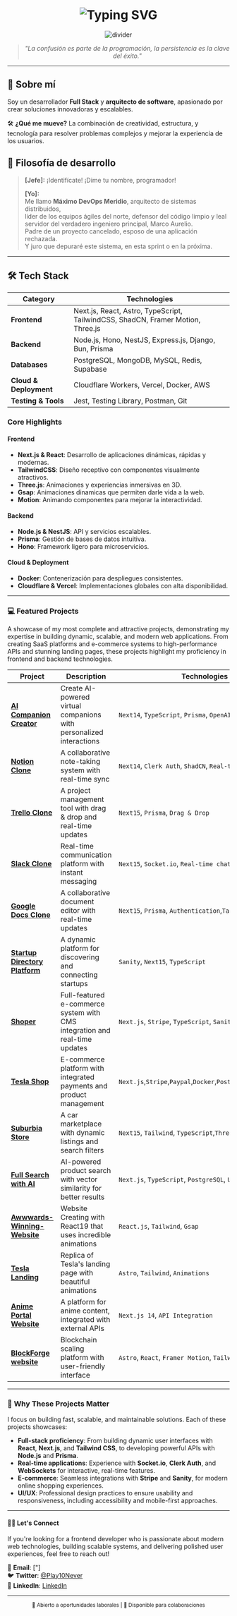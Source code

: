 # <div align="center">

<h1 align="center">
  <img src="https://readme-typing-svg.demolab.com?font=Fira+Code&weight=600&size=35&pause=1000&color=FFFFFF&background=000000&center=true&vCenter=true&random=false&width=1000&height=100&lines=Franko+Barrera;Full+Stack+Developer+%26+Software+Architect;Building+Modern+%26+Scalable+Solutions" alt="Typing SVG" />
</h1>

<div align="center">
  <img src="https://user-images.githubusercontent.com/73097560/115834477-dbab4500-a447-11eb-908a-139a6edaec5c.gif" alt="divider">
</div>

<div align="center">
  <blockquote>
    <em>"La confusión es parte de la programación, la persistencia es la clave del éxito."</em>
  </blockquote>
</div>

---

## 🚀 Sobre mí

Soy un desarrollador **Full Stack** y **arquitecto de software**, apasionado por crear soluciones innovadoras y escalables. 

🛠️ **¿Qué me mueve?** La combinación de creatividad, estructura, y tecnología para resolver problemas complejos y mejorar la experiencia de los usuarios.



## 🥋 Filosofía de desarrollo

> **[Jefe]:** ¡Identifícate! ¡Dime tu nombre, programador!  
>  
> **[Yo]:**  
> Me llamo **Máximo DevOps Meridio**, arquitecto de sistemas distribuidos,  
> líder de los equipos ágiles del norte, defensor del código limpio y leal servidor del verdadero ingeniero principal, Marco Aurelio.  
> Padre de un proyecto cancelado, esposo de una aplicación rechazada.  
> Y juro que depuraré este sistema, en esta sprint o en la próxima.  

---

## 🛠️ Tech Stack

| **Category**       | **Technologies**                                                                                                           |
|---------------------|---------------------------------------------------------------------------------------------------------------------------|
| **Frontend**        | Next.js, React, Astro, TypeScript, TailwindCSS, ShadCN, Framer Motion, Three.js                                           |
| **Backend**         | Node.js, Hono, NestJS, Express.js, Django, Bun, Prisma                                                                    |
| **Databases**       | PostgreSQL, MongoDB, MySQL, Redis, Supabase                                                                               |
| **Cloud & Deployment** | Cloudflare Workers, Vercel, Docker, AWS                                                                                 |
| **Testing & Tools** | Jest, Testing Library, Postman, Git                                                                                       |

### Core Highlights

#### Frontend
- **Next.js & React**: Desarrollo de aplicaciones dinámicas, rápidas y modernas.  
- **TailwindCSS**: Diseño receptivo con componentes visualmente atractivos.  
- **Three.js**: Animaciones y experiencias inmersivas en 3D.
- **Gsap**: Animaciones dinamicas que permiten darle vida a la web.
- **Motion**: Animando componentes para mejorar la interactividad.  

#### Backend
- **Node.js & NestJS**: API y servicios escalables.  
- **Prisma**: Gestión de bases de datos intuitiva.  
- **Hono**: Framework ligero para microservicios.  

#### Cloud & Deployment
- **Docker**: Contenerización para despliegues consistentes.  
- **Cloudflare & Vercel**: Implementaciones globales con alta disponibilidad.

---

### 💻 **Featured Projects**  
A showcase of my most complete and attractive projects, demonstrating my expertise in building dynamic, scalable, and modern web applications. From creating SaaS platforms and e-commerce systems to high-performance APIs and stunning landing pages, these projects highlight my proficiency in frontend and backend technologies.

| Project | Description | Technologies | Links |
| --- | --- | --- | --- |
| **[AI Companion Creator](https://e-compa.vercel.app/)** | Create AI-powered virtual companions with personalized interactions | `Next14`, `TypeScript`, `Prisma`, `OpenAI`,`Tailwind` | [Source Code](https://github.com/Lostovayne/SaaS-AI-Companion) |
| **[Notion Clone](https://www.murkiva.cloud/)** | A collaborative note-taking system with real-time sync | `Next14`, `Clerk Auth`, `ShadCN`, `Real-time sync` | [Source Code](https://github.com/Lostovayne/Clon-de-Notion-con-Next14-Tailwind-Typescript) |
| **[Trello Clone](https://github.com/Lostovayne/Clon-de-Trello-Next-14-Tailwind-Typescript-Prisma)** | A project management tool with drag & drop and real-time updates | `Next15`, `Prisma`, `Drag & Drop` | [Source Code](https://github.com/Lostovayne/SaaS-Clon-de-Trello) |
| **[Slack Clone](https://github.com/Lostovayne/build-slack-clone)** | Real-time communication platform with instant messaging | `Next15`, `Socket.io`, `Real-time chat`,`Convex` | [Source Code](https://github.com/Lostovayne/SaaS-Clon-de-Slack) |
| **[Google Docs Clone](https://github.com/Lostovayne/Clon-de-Twitter-con-Next-14)** | A collaborative document editor with real-time updates | `Next15`, `Prisma`, `Authentication`,`Tailwind` | [Source Code](https://github.com/Lostovayne/Real-time-google-docs-clone) |
| **[Startup Directory Platform](https://github.com/Lostovayne/YCDirectory)** | A dynamic platform for discovering and connecting startups | `Sanity`, `Next15`, `TypeScript` | [Source Code](https://github.com/Lostovayne/YCDirectory) |
| **[Shoper](https://shoper-store.vercel.app/)** | Full-featured e-commerce system with CMS integration and real-time updates | `Next.js`, `Stripe`, `TypeScript`, `Sanity` | [Source Code](https://github.com/Lostovayne/Full-Stack-E-Commerce) |
| **[Tesla Shop](https://github.com/Lostovayne/Tienda-de-Ropa-Tesla-Shop-usando-Next-14)** | E-commerce platform with integrated payments and product management | `Next.js`,`Stripe`,`Paypal`,`Docker`,`PostgreSql`,`TypeScript` | [Source Code](https://github.com/Lostovayne/Tesla-Shop-Store) |
| **[Suburbia Store](https://github.com/Lostovayne/Tienda-de-Vehiculos-Next-13-Typescript-y-Tailwind)** | A car marketplace with dynamic listings and search filters | `Next15`, `Tailwind`, `TypeScript`,`ThreeJs`,`Gsap`,`Prismic` | - |
| **[Full Search with AI](https://search-products-three.vercel.app/)** | AI-powered product search with vector similarity for better results | `Next.js`, `TypeScript`, `PostgreSQL`, `Upstash` | [Source Code](https://github.com/Lostovayne/Search-Products-With-Nextjs) |
| **[Awwwards-Winning-Website](https://winning-web.vercel.app/)** | Website Creating with React19 that uses incredible animations | `React.js`, `Tailwind`, `Gsap` | [Source Code](https://github.com/Lostovayne/Awwwards-Winning-Website)  |
| **[Tesla Landing](https://tesladl.pages.dev/)** | Replica of Tesla's landing page with beautiful animations | `Astro`, `Tailwind`, `Animations` | - |
| **[Anime Portal Website](https://anime-next14.vercel.app)** | A platform for anime content, integrated with external APIs | `Next.js 14`, `API Integration` | - |
| **[BlockForge website](https://dark-blockchain.vercel.app/)** | Blockchain scaling platform with user-friendly interface | `Astro`, `React`, `Framer Motion`, `Tailwind` | [Source Code](https://github.com/Lostovayne/Dark-SaaS-Blockchain-Site) |

---

### 🚀 **Why These Projects Matter**

I focus on building fast, scalable, and maintainable solutions. Each of these projects showcases:

- **Full-stack proficiency**: From building dynamic user interfaces with **React**, **Next.js**, and **Tailwind CSS**, to developing powerful APIs with **Node.js** and **Prisma**.
- **Real-time applications**: Experience with **Socket.io**, **Clerk Auth**, and **WebSockets** for interactive, real-time features.
- **E-commerce**: Seamless integrations with **Stripe** and **Sanity**, for modern online shopping experiences.
- **UI/UX**: Professional design practices to ensure usability and responsiveness, including accessibility and mobile-first approaches.

---

#### 👨‍🚀 **Let's Connect**

If you're looking for a frontend developer who is passionate about modern web technologies, building scalable systems, and delivering polished user experiences, feel free to reach out!  

📧 **Email**: ["]  
🐦 **Twitter**: [@Play10Never](https://x.com/Play10Never)  
🔗 **LinkedIn**: [LinkedIn](https://www.linkedin.com/franco-barrera-riffo/)

---



<div align="center">
  <sub>💼 Abierto a oportunidades laborales | 🤝 Disponible para colaboraciones</sub>
</div>
